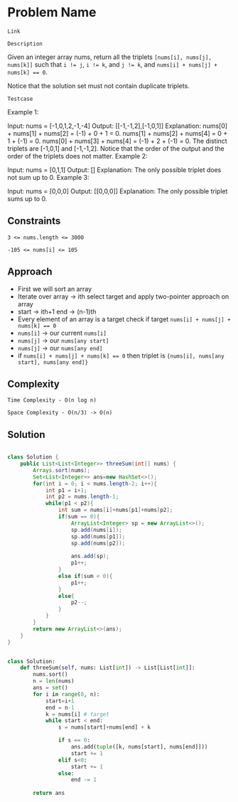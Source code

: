 # Problem Name

`Link`



`Description`

Given an integer array nums, return all the triplets `[nums[i], nums[j], nums[k]]` such that `i != j`, `i != k`, and `j != k`, and `nums[i] + nums[j] + nums[k] == 0`.

Notice that the solution set must not contain duplicate triplets.

`Testcase`

Example 1:

Input: nums = [-1,0,1,2,-1,-4]
Output: [[-1,-1,2],[-1,0,1]]
Explanation: 
nums[0] + nums[1] + nums[2] = (-1) + 0 + 1 = 0.
nums[1] + nums[2] + nums[4] = 0 + 1 + (-1) = 0.
nums[0] + nums[3] + nums[4] = (-1) + 2 + (-1) = 0.
The distinct triplets are [-1,0,1] and [-1,-1,2].
Notice that the order of the output and the order of the triplets does not matter.
Example 2:

Input: nums = [0,1,1]
Output: []
Explanation: The only possible triplet does not sum up to 0.
Example 3:

Input: nums = [0,0,0]
Output: [[0,0,0]]
Explanation: The only possible triplet sums up to 0.
 

## Constraints

`3 <= nums.length <= 3000`

`-105 <= nums[i] <= 105`

## Approach

- First we will sort an array
- Iterate over array -> ith select target and apply two-pointer approach on array
- start -> ith+1 end -> (n-1)th
- Every element of an array is a target check if target `nums[i] + nums[j] + nums[k] == 0`
- `nums[i]` -> our current `nums[i]`
- `nums[j]` -> our `nums[any start]`
- `nums[j]` -> our `nums[any end]`
- if `nums[i] + nums[j] + nums[k] == 0` then triplet is `{nums[i], nums[any start], nums[any end]}`

## Complexity

`Time Complexity - O(n log n)`

`Space Complexity - O(n/3) -> O(n)`

## Solution

```java

class Solution {
    public List<List<Integer>> threeSum(int[] nums) {
        Arrays.sort(nums);
        Set<List<Integer>> ans=new HashSet<>();
        for(int i = 0; i < nums.length-2; i++){
            int p1 = i+1;
            int p2 = nums.length-1;
            while(p1 < p2){
                int sum = nums[i]+nums[p1]+nums[p2];
                if(sum == 0){
                    ArrayList<Integer> sp = new ArrayList<>();
                    sp.add(nums[i]);
                    sp.add(nums[p1]);
                    sp.add(nums[p2]);
                    
                    ans.add(sp);
                    p1++;
                }
                else if(sum < 0){
                    p1++;
                }
                else{
                    p2--;
                }
            }
        }
        return new ArrayList<>(ans);
    }
}

```
```python

class Solution:
    def threeSum(self, nums: List[int]) -> List[List[int]]:
        nums.sort()
        n = len(nums)
        ans = set()
        for i in range(0, n):
            start=i+1
            end = n-1
            k = nums[i] # target
            while start < end:
                s = nums[start]+nums[end] + k

                if s == 0:
                    ans.add(tuple([k, nums[start], nums[end]]))
                    start += 1
                elif s<0:
                    start += 1
                else:
                    end -= 1
        
        return ans


```